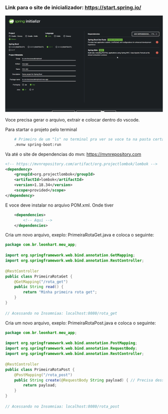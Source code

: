 ### Link para o site de inicializador: https://start.spring.io/

![alt text](image.png)

Voce precisa gerar o arquivo, extrair e colocar dentro do vscode.

Para startar o projeto pelo terminal

```bash
    # Primeiro de um "ls" no terminal pra ver se voce ta na pasta certa.
    .mvnw spring-boot:run
```

<!-- ------------------------------------------------------------ -->

<!-- Instalaçao de Dependencias -->

Va até o site de dependencias do mvn: https://mvnrepository.com

```xml
<!-- https://mvnrepository.com/artifact/org.projectlombok/lombok -->
<dependency>
    <groupId>org.projectlombok</groupId>
    <artifactId>lombok</artifactId>
    <version>1.18.34</version>
    <scope>provided</scope>
</dependency>
```

E voce deve instalar no arquivo POM.xml. Onde tiver

```xml
	<dependencies>
        <!-- Aqui -->
    </dependencies>
```

<!-- ------------------------------------------------------------ -->

<!-- Criaçao de rotas GET -->

Cria um novo arquivo, exeplo: PrimeiraRotaGet.java e coloca o seguinte:

```java
package com.br.leonhart.meu_app;

import org.springframework.web.bind.annotation.GetMapping;
import org.springframework.web.bind.annotation.RestController;

@RestController
public class PrimeiraRotaGet {
    @GetMapping("/rota_get")
    public String read() {
        return "Minha primeira rota get";
    }
}

// Acessando no Insomniaa: localhost:8080/rota_get
```

<!-- Criação da rota POST -->

Cria um novo arquivo, exeplo: PrimeiraRotaPost.java e coloca o seguinte:

```java
package com.br.leonhart.meu_app;

import org.springframework.web.bind.annotation.PostMapping;
import org.springframework.web.bind.annotation.RequestBody;
import org.springframework.web.bind.annotation.RestController;

@RestController
public class PrimeiraRotaPost {
    @PostMapping("/rota_post")
    public String create(@RequestBody String payload) { // Precisa desse "@RequestBody Tipagem Parametro" para que ele ache o que voce quer mandar
        return payload;
    }
}

// Acessando no Insomniaa: localhost:8080/rota_post
```

<!-- ------------------------------------------------------------ -->
